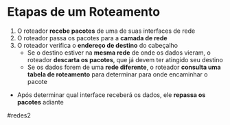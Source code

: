 
# Etapas de um Roteamento

1. O roteador **recebe pacotes** de uma de suas interfaces de rede
2. O roteador passa os pacotes para a **camada de rede**
3. O roteador verifica o **endereço de destino** do cabeçalho
	- Se o destino estiver na **mesma rede** de onde os dados vieram, o roteador **descarta os pacotes**, que já devem ter atingido seu destino
	- Se os dados forem de uma **rede diferente**, o roteador **consulta uma tabela de roteamento** para determinar para onde encaminhar o pacote
- Após determinar qual interface receberá os dados, ele **repassa os pacotes** adiante


#redes2

